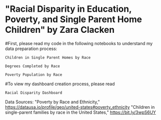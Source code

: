# "Racial Disparity in Education, Poverty, and Single Parent Home Children" by Zara Clacken
#First, please read my code in the following notebooks to understand my data preparation process:

	Children in Single Parent Homes by Race

	Degrees Completed by Race

	Poverty Population by Race

#To view my dashboard creation process, please read

	Racial Disparity Dashboard 
Data Sources:
"Poverty by Race and Ethnicity," https://datausa.io/profile/geo/united-states#poverty_ethnicity
"Children in single-parent families by race in the United States," https://bit.ly/3wpS6UY
